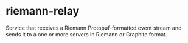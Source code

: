 # riemann-relay
Service that receives a Riemann Protobuf-formatted event stream and sends it to a one or more servers in Riemann or Graphite format.
